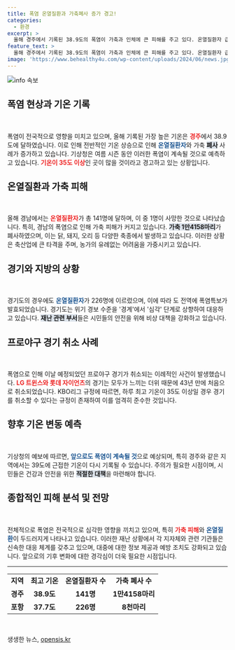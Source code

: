 ```yaml
---
title: 폭염 온열질환과 가축폐사 증가 경고!
categories:
  - 환경
excerpt: >
  올해 경주에서 기록된 38.9도의 폭염이 가축과 인체에 큰 피해를 주고 있다. 온열질환자 급증과 1만4158마리 가축 폐사, 프로야구 경기도 폭염으로 취소되는 등 여름의 무더위가 심각한 위협으로 다가오고 있다.
feature_text: >
  올해 경주에서 기록된 38.9도의 폭염이 가축과 인체에 큰 피해를 주고 있다. 온열질환자 급증과 1만4158마리 가축 폐사, 프로야구 경기도 폭염으로 취소되는 등 여름의 무더위가 심각한 위협으로 다가오고 있다.
image: 'https://www.behealthy4u.com/wp-content/uploads/2024/06/news.jpg'
---
```


<p><img src="https://www.behealthy4u.com/wp-content/uploads/2024/06/news.jpg" alt="info 속보" /></p>

<h2 data-ke-size="size26">폭염 현상과 기온 기록</h2>

<p data-ke-size="size16">&nbsp;</p>

<p>폭염이 전국적으로 영향을 미치고 있으며, 올해 기록된 가장 높은 기온은 <b><span style="color: #ee2323;">경주</span></b>에서 38.9도에 달하였습니다. 이로 인해 전반적인 기온 상승으로 인해 <b><span style="color: #1a5490;">온열질환자</span></b>와 가축 <b><span style="background-color: #21538527;">폐사</span></b> 사례가 증가하고 있습니다. 기상청은 여름 시즌 동안 이러한 폭염이 계속될 것으로 예측하고 있습니다. <b><span style="color: #ee2323;">기온이 35도 이상</span></b>인 곳이 많을 것이라고 경고하고 있는 상황입니다.</p>

<h2 data-ke-size="size26">온열질환과 가축 피해</h2>

<p data-ke-size="size16">&nbsp;</p>

<p>올해 경남에서는 <b><span style="color: #ee2323;">온열질환자</span></b>가 총 141명에 달하며, 이 중 1명이 사망한 것으로 나타났습니다. 특히, 경남의 폭염으로 인해 가축 피해가 커지고 있습니다. <b><span style="background-color: #21538527;">가축 1만4158마리</span></b>가 폐사하였으며, 이는 닭, 돼지, 오리 등 다양한 축종에서 발생하고 있습니다. 이러한 상황은 축산업에 큰 타격을 주며, 농가의 유례없는 어려움을 가중시키고 있습니다.</p>

<h2 data-ke-size="size26">경기와 지방의 상황</h2>

<p data-ke-size="size16">&nbsp;</p>

<p>경기도의 경우에도 <b><span style="color: #1a5490;">온열질환자</span></b>가 226명에 이르렀으며, 이에 따라 도 전역에 폭염특보가 발효되었습니다. 경기도는 위기 경보 수준을 '경계'에서 '심각' 단계로 상향하여 대응하고 있습니다. <b><span style="background-color: #21538527;">재난 관련 부서</span></b>들은 시민들의 안전을 위해 비상 대책을 강화하고 있습니다.</p>

<h2 data-ke-size="size26">프로야구 경기 취소 사례</h2>

<p data-ke-size="size16">&nbsp;</p>

<p>폭염으로 인해 이날 예정되었던 프로야구 경기가 취소되는 이례적인 사건이 발생했습니다. <b><span style="color: #ee2323;">LG 트윈스와 롯데 자이언츠</span></b>의 경기는 모두가 느끼는 더위 때문에 43년 만에 처음으로 취소되었습니다. KBO리그 규정에 따르면, 하루 최고 기온이 35도 이상일 경우 경기를 취소할 수 있다는 규정이 존재하여 이를 엄격히 준수한 것입니다.</p>

<h2 data-ke-size="size26">향후 기온 변동 예측</h2>

<p data-ke-size="size16">&nbsp;</p>

<p>기상청의 예보에 따르면, <b><span style="color: #1a5490;">앞으로도 폭염이 계속될 것</span></b>으로 예상되며, 특히 경주와 같은 지역에서는 39도에 근접한 기온이 다시 기록될 수 있습니다. 주의가 필요한 시점이며, 시민들은 건강과 안전을 위한 <b><span style="background-color: #21538527;">적절한 대책</span></b>을 마련해야 합니다.</p>

<h2 data-ke-size="size26">종합적인 피해 분석 및 전망</h2>

<p data-ke-size="size16">&nbsp;</p>

<p>전체적으로 폭염은 전국적으로 심각한 영향을 끼치고 있으며, 특히 <b><span style="color: #ee2323;">가축 피해</span></b>와 <b><span style="color: #1a5490;">온열질환</span></b>이 두드러지게 나타나고 있습니다. 이러한 재난 상황에서 각 지자체와 관련 기관들은 신속한 대응 체계를 갖추고 있으며, 대중에 대한 정보 제공과 예방 조치도 강화되고 있습니다. 앞으로의 기후 변화에 대한 경각심이 더욱 필요한 시점입니다.</p>

<hr>

<table>
  <tr>
    <td style="text-align: center; height: 17px;"><b>지역</b></td>
    <td style="text-align: center; height: 17px;"><b>최고 기온</b></td>
    <td style="text-align: center; height: 17px;"><b>온열질환자 수</b></td>
    <td style="text-align: center; height: 17px;"><b>가축 폐사 수</b></td>
  </tr>
  <tr>
    <td style="text-align: center; height: 17px;"><b>경주</b></td>
    <td style="text-align: center; height: 17px;"><b>38.9도</b></td>
    <td style="text-align: center; height: 17px;"><b>141명</b></td>
    <td style="text-align: center; height: 17px;"><b>1만4158마리</b></td>
  </tr>
  <tr>
    <td style="text-align: center; height: 17px;"><b>포항</b></td>
    <td style="text-align: center; height: 17px;"><b>37.7도</b></td>
    <td style="text-align: center; height: 17px;"><b>226명</b></td>
    <td style="text-align: center; height: 17px;"><b>8천마리</b></td>
  </tr>
</table>

<p data-ke-size="size16">&nbsp;</p>
생생한 뉴스, <a href="https://opensis.kr" rel="dofollow">opensis.kr</a>


